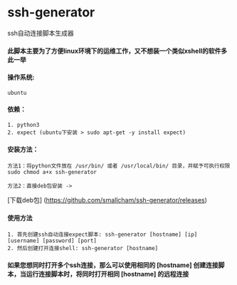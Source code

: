 # ssh-generator
ssh自动连接脚本生成器

#### 此脚本主要为了方便linux环境下的运维工作，又不想装一个类似xshell的软件多此一举

#### 操作系统:
    ubuntu

#### 依赖：
    1. python3
    2. expect (ubuntu下安装 > sudo apt-get -y install expect)

#### 安装方法：
    方法1：将python文件放在 /usr/bin/ 或者 /usr/local/bin/ 目录，并赋予可执行权限 sudo chmod a+x ssh-generator
    
    方法2：直接deb包安装 ->
    
[下载deb包] (https://github.com/smallcham/ssh-generator/releases)

#### 使用方法
    1. 首先创建ssh自动连接expect脚本: ssh-generator [hostname] [ip] [username] [password] [port]
    2. 然后创建打开连接shell: ssh-generator [hostname]
    
#### 如果您想同时打开多个ssh连接，那么可以使用相同的 [hostname] 创建连接脚本，当运行连接脚本时，将同时打开相同 [hostname] 的远程连接
